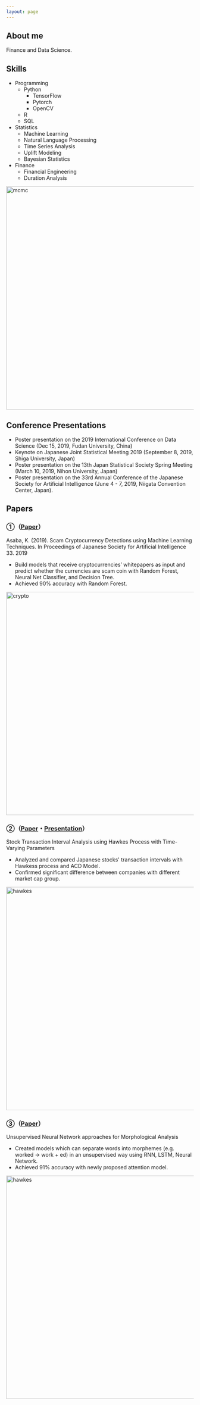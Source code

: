```yaml
---
layout: page
---
```


## About me

 Finance and Data Science.

## Skills

* Programming
  * Python
    * TensorFlow
    * Pytorch
    * OpenCV
  * R
  * SQL
* Statistics
  * Machine Learning
  * Natural Language Processing
  * Time Series Analysis
  * Uplift Modeling
  * Bayesian Statistics
* Finance
  * Financial  Engineering
  * Duration Analysis

<img src="/kablog/assets/images/about/mcmc.png" alt="mcmc" width="600"/>

<!-- <p align="center">
<a href="/papers/thesis.pdf">
  <img src="/assets/cover.png" width="30%"/>
  </a>
</p> -->

## Conference Presentations

* Poster presentation on the 2019 International Conference on Data Science (Dec 15, 2019, Fudan University, China)
* Keynote on Japanese Joint Statistical Meeting 2019 (September 8, 2019, Shiga University, Japan)
* Poster presentation on the 13th Japan Statistical Society Spring Meeting (March 10, 2019, Nihon University, Japan)
* Poster presentation on the 33rd Annual Conference of the Japanese Society for Artificial Intelligence (June 4 - 7, 2019, Niigata Convention Center, Japan).

## Papers

### ①（[Paper](https://www.jstage.jst.go.jp/article/pjsai/JSAI2019/0/JSAI2019_4Rin124/_article/-char/en)）
Asaba, K. (2019). Scam Cryptocurrency Detections using Machine Learning Techniques. In Proceedings of Japanese Society for Artificial Intelligence 33. 2019
* Build models that receive cryptocurrencies’ whitepapers as input and predict whether the currencies are scam coin with Random Forest, Neural Net Classifier, and Decision Tree.
* Achieved 90% accuracy with Random Forest.
<img src="/kablog/assets/images/about/randomforest.png" alt="crypto" width="600"/>

### ②（[Paper](https://drive.google.com/file/d/1qAqqEhfN6pzmzJp0D1mYS6D2OLhj4w43/view)・[Presentation](https://drive.google.com/file/d/17nQPqXH-EdtjYPEa2aarIS686G24ji6a/view)）
Stock Transaction Interval Analysis using Hawkes Process with Time-Varying Parameters
* Analyzed and compared Japanese stocks' transaction intervals with Hawkess process and ACD Model.
* Confirmed significant difference between companies with different market cap group.
<img src="/kablog/assets/images/about/pspline.png" alt="hawkes" width="600"/>

### ③（[Paper](https://drive.google.com/file/d/1lGXFZ5ofaB2GVQYygbYZFiGLGY6KkjW4/view)）
Unsupervised Neural Network approaches for Morphological Analysis
* Created models which can separate words into morphemes (e.g. worked → work + ed) in an unsupervised way using RNN, LSTM, Neural Network. 
* Achieved 91% accuracy with newly proposed attention model.
<img src="/kablog/assets/images/about/attention.png" alt="hawkes" width="600"/>
